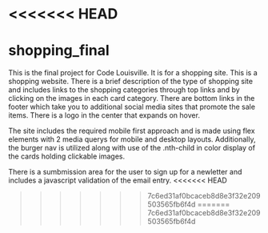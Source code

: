 <<<<<<< HEAD
=======
# shopping_final
This is the final project for Code Louisville. It is for a shopping site.
This is a shopping website. There is a brief description of the type of shopping site and includes links to the shopping categories through top links and by clicking on the images in each card category. There are bottom links in the footer which take you to additional social media sites that promote the sale items. There is a logo in the center that expands on hover.

The site includes the required mobile first approach and is made using flex elements with 2 media querys for mobile and desktop layouts. Additionally, the burger nav is utilized along with use of the .nth-child in color display of the cards holding clickable images.

There is a sumbmission area for the user to sign up for a newletter and includes a javascript validation of the email entry.
<<<<<<< HEAD
>>>>>>> 7c6ed31af0bcaceb8d8e3f32e209503565fb6f4d
=======
>>>>>>> 7c6ed31af0bcaceb8d8e3f32e209503565fb6f4d
